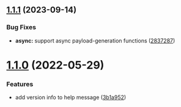 ## [1.1.1](https://github.com/digio/powertune-executor/compare/v1.1.0...v1.1.1) (2023-09-14)


### Bug Fixes

* **async:** support async payload-generation functions ([2837287](https://github.com/digio/powertune-executor/commit/28372871f9fc1baadef187250d240dd988b1b66b))

# [1.1.0](https://github.com/digio/powertune-executor/compare/v1.0.3...v1.1.0) (2022-05-29)


### Features

* add version info to help message ([3b1a952](https://github.com/digio/powertune-executor/commit/3b1a952c5644e881d12b67d0fd869464baa859a1))
